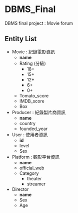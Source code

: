 # DBMS_Final
DBMS final project : Movie forum
## Entity List
- Movie : 紀錄電影資訊
  - **name**
  - Rating (分級)
    - 18+
    - 15+
    - 12+
    - 6+
    - 0+
  - Tomato_score
  - IMDB_score
  - Box
- Producer : 紀錄製片商資訊
  - **name**
  - country
  - founded_year
- User : 使用者資訊
  - **id**
  - level
  - Sex
- Platform : 觀影平台資訊
  - **name**
  - official_web
  - Category
    - theater
    - streamer   
- Director
  - **name**
  - Sex
  - Age